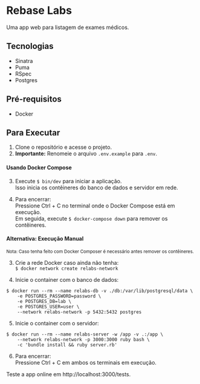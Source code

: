 # Rebase Labs
Uma app web para listagem de exames médicos.

## Tecnologias 
- Sinatra
- Puma
- RSpec
- Postgres

## Pré-requisitos
- Docker

## Para Executar 
1. Clone o repositório e acesse o projeto.
2. **Importante:** Renomeie o arquivo `.env.example` para `.env`.

#### Usando Docker Compose
3. Execute `$ bin/dev` para iniciar a aplicação. <br>
Isso inicia os contêineres do banco de dados e servidor em rede.

4. Para encerrar: <br>
Pressione Ctrl + C no terminal onde o Docker Compose está em execução. <br>
Em seguida, execute `$ docker-compose down` para remover os contêineres.

#### Alternativa: Execução Manual
<sup> Nota: Caso tenha feito com Docker Composer é necessário antes remover os contêineres. </sup>

3. Crie a rede Docker caso ainda não tenha: <br>
`$ docker network create relabs-network`

4. Inicie o container com o banco de dados: <br>
```
$ docker run --rm --name relabs-db -v ./db:/var/lib/postgresql/data \
    -e POSTGRES_PASSWORD=password \
    -e POSTGRES_DB=lab \
    -e POSTGRES_USER=user \
    --network relabs-network -p 5432:5432 postgres
```

5. Inicie o container com o servidor: <br>
```
$ docker run --rm --name relabs-server -w /app -v .:/app \
    --network relabs-network -p 3000:3000 ruby bash \
    -c 'bundle install && ruby server.rb'
```

6. Para encerrar: <br>
Pressione Ctrl + C em ambos os terminais em execução. <br>

Teste a app online em http://localhost:3000/tests.

